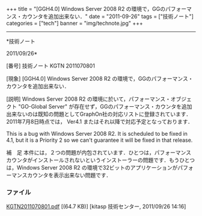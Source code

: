 ﻿+++
title = "[GGH4.0] Windows Server 2008 R2 の環境で，GGのパフォーマンス・カウンタを追加出来ない．"
date = "2011-09-26"
tags = ["技術ノート"]
categories = ["tech"]
banner = "img/technote.jpg"
+++

-----------------------------------------------------------------------------------------------------------------------------

*技術ノート

2011/09/26*


[番号]
技術ノート KGTN 2011070801

[現象]
[GGH4.0] Windows Server 2008 R2
の環境で，GGのパフォーマンス・カウンタを追加出来ない．

[説明]
Windows Server 2008 R2 の環境に於いて，パフォーマンス・オブジェクト
"GO-Global Server"
が存在せず，GGのパフォーマンス・カウンタを追加出来ないのは既知の問題としてGraphOn社の対応リストに登録されています．2011年7月8日時点では，
Ver4.1 またはそれ以降で対応予定となっております．

This is a bug with Windows Server 2008 R2. It is scheduled to be fixed
in 4.1, but it is a Priority 2 so we can't guarantee it will be fixed
in that release.

補　足
本件には，２つの問題が内包されています．ひとつは，パフォーマンスカウンタがインストールされないというインストーラーの問題です．もうひとつは，Windows
Server 2008 R2
の環境で32ビットのアプリケーションがパフォーマンスカウンタを表示出来ない問題です．


### ファイル

 
 


[KGTN2011070801.pdf](http://techreport.kitasp.net/attachments/download/581/KGTN2011070801.pdf)
 [(64.7 KB)] [kitasp 技術センター, 2011/09/26
14:16]


 


 

